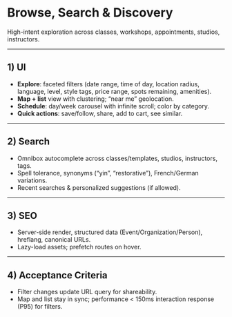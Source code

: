 # Browse, Search & Discovery

High-intent exploration across classes, workshops, appointments, studios, instructors.

---

## 1) UI
- **Explore**: faceted filters (date range, time of day, location radius, language, level, style tags, price range, spots remaining, amenities).
- **Map + list** view with clustering; “near me” geolocation.
- **Schedule**: day/week carousel with infinite scroll; color by category.
- **Quick actions**: save/follow, share, add to cart, see similar.

---

## 2) Search
- Omnibox autocomplete across classes/templates, studios, instructors, tags.
- Spell tolerance, synonyms (“yin”, “restorative”), French/German variations.
- Recent searches & personalized suggestions (if allowed).

---

## 3) SEO
- Server-side render, structured data (Event/Organization/Person), hreflang, canonical URLs.
- Lazy-load assets; prefetch routes on hover.

---

## 4) Acceptance Criteria
- Filter changes update URL query for shareability.
- Map and list stay in sync; performance < 150ms interaction response (P95) for filters.
